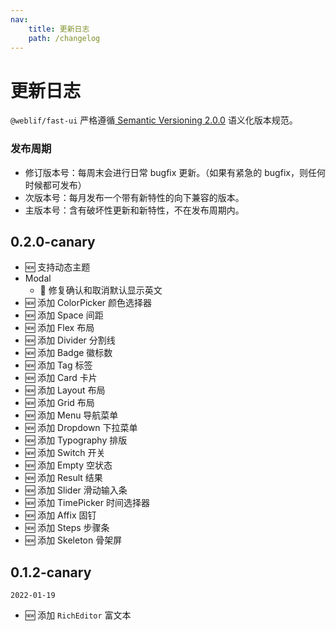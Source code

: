 ```yaml
---
nav:
    title: 更新日志
    path: /changelog
---
```


# 更新日志

`@weblif/fast-ui` 严格遵循[ Semantic Versioning 2.0.0](https://semver.org/lang/zh-CN/) 语义化版本规范。

### 发布周期

-   修订版本号：每周末会进行日常 bugfix 更新。（如果有紧急的 bugfix，则任何时候都可发布）
-   次版本号：每月发布一个带有新特性的向下兼容的版本。
-   主版本号：含有破坏性更新和新特性，不在发布周期内。

## 0.2.0-canary

- 🆕 支持动态主题
- Modal
    - 🐞 修复确认和取消默认显示英文
- 🆕 添加 ColorPicker 颜色选择器
- 🆕 添加 Space 间距 
- 🆕 添加 Flex 布局
- 🆕 添加 Divider 分割线
- 🆕 添加 Badge 徽标数
- 🆕 添加 Tag 标签
- 🆕 添加 Card 卡片
- 🆕 添加 Layout 布局
- 🆕 添加 Grid 布局
- 🆕 添加 Menu 导航菜单
- 🆕 添加 Dropdown 下拉菜单
- 🆕 添加 Typography 排版
- 🆕 添加 Switch 开关
- 🆕 添加 Empty 空状态
- 🆕 添加 Result 结果
- 🆕 添加 Slider 滑动输入条
- 🆕 添加 TimePicker 时间选择器
- 🆕 添加 Affix 固钉
- 🆕 添加 Steps 步骤条
- 🆕 添加 Skeleton 骨架屏

## 0.1.2-canary

`2022-01-19`

-   🆕 添加 `RichEditor` 富文本
